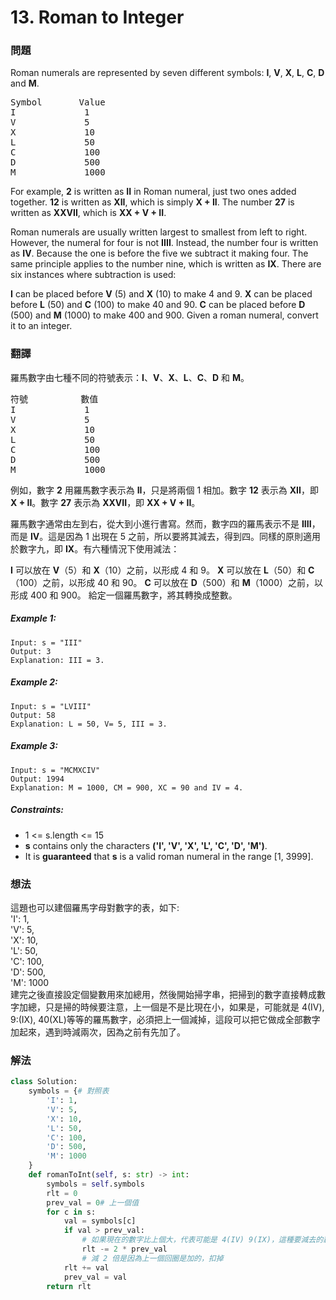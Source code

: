 # 13. Roman to Integer
### 問題
Roman numerals are represented by seven different symbols: **I**, **V**, **X**, **L**, **C**, **D** and **M**.
<pre>
Symbol       Value
I             1
V             5
X             10
L             50
C             100
D             500
M             1000
</pre>
For example, **2** is written as **II** in Roman numeral, just two ones added together. **12** is written as **XII**, which is simply **X + II**. The number **27** is written as **XXVII**, which is **XX + V + II**.

Roman numerals are usually written largest to smallest from left to right. However, the numeral for four is not **IIII**. Instead, the number four is written as **IV**. Because the one is before the five we subtract it making four. The same principle applies to the number nine, which is written as **IX**. There are six instances where subtraction is used:

**I** can be placed before **V** (5) and **X** (10) to make 4 and 9. 
**X** can be placed before **L** (50) and **C** (100) to make 40 and 90. 
**C** can be placed before **D** (500) and **M** (1000) to make 400 and 900.
Given a roman numeral, convert it to an integer.
 ### 翻譯
羅馬數字由七種不同的符號表示：**I**、**V**、**X**、**L**、**C**、**D** 和 **M**。
<pre>
符號          數值
I             1
V             5
X             10
L             50
C             100
D             500
M             1000
</pre>
例如，數字 **2** 用羅馬數字表示為 **II**，只是將兩個 1 相加。數字 **12** 表示為 **XII**，即 **X + II**。數字 **27** 表示為 **XXVII**，即 **XX + V + II**。

羅馬數字通常由左到右，從大到小進行書寫。然而，數字四的羅馬表示不是 **IIII**，而是 **IV**。這是因為 1 出現在 5 之前，所以要將其減去，得到四。同樣的原則適用於數字九，即 **IX**。有六種情況下使用減法：

**I** 可以放在 **V**（5）和 **X**（10）之前，以形成 4 和 9。
**X** 可以放在 **L**（50）和 **C**（100）之前，以形成 40 和 90。
**C** 可以放在 **D**（500）和 **M**（1000）之前，以形成 400 和 900。
給定一個羅馬數字，將其轉換成整數。
##### Example 1:
    Input: s = "III"
    Output: 3
    Explanation: III = 3.
##### Example 2:
    Input: s = "LVIII"
    Output: 58
    Explanation: L = 50, V= 5, III = 3.
##### Example 3:
    Input: s = "MCMXCIV"
    Output: 1994
    Explanation: M = 1000, CM = 900, XC = 90 and IV = 4.
##### Constraints:
- 1 <= s.length <= 15
- **s** contains only the characters **('I', 'V', 'X', 'L', 'C', 'D', 'M')**.
- It is **guaranteed** that **s** is a valid roman numeral in the range [1, 3999].

### 想法 
這題也可以建個羅馬字母對數字的表，如下:  
        'I': 1,  
        'V': 5,  
        'X': 10,  
        'L': 50,  
        'C': 100,  
        'D': 500,  
        'M': 1000  
建完之後直接設定個變數用來加總用，然後開始掃字串，把掃到的數字直接轉成數字加總，只是掃的時候要注意，上一個是不是比現在小，如果是，可能就是 4(IV), 9:(IX), 40(XL)等等的羅馬數字，必須把上一個減掉，這段可以把它做成全部數字加起來，遇到時減兩次，因為之前有先加了。
### 解法 
```python
class Solution:
    symbols = {# 對照表
        'I': 1,
        'V': 5,
        'X': 10,
        'L': 50,
        'C': 100,
        'D': 500,
        'M': 1000
    }
    def romanToInt(self, s: str) -> int:
        symbols = self.symbols
        rlt = 0
        prev_val = 0# 上一個值
        for c in s:
            val = symbols[c]
            if val > prev_val:
                # 如果現在的數字比上個大，代表可能是 4(IV) 9(IX)，這種要減去的羅馬數字
                rlt -= 2 * prev_val
                # 減 2 倍是因為上一個回圈是加的，扣掉
            rlt += val
            prev_val = val
        return rlt
```